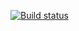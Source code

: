 
[![Build status](https://ci.appveyor.com/api/projects/status/ekotxdcvb748w6ve?svg=true)](https://ci.appveyor.com/project/milanna6084/ahj-events)
